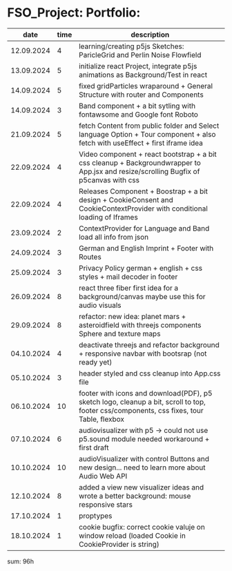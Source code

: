 # FSO_Project: Portfolio:

|  date     | time | description |
|-----------|------|---------------------------------------------------------------------------|
|12.09.2024 | 4    | learning/creating p5js Sketches: ParicleGrid and Perlin Noise Flowfield |
|13.09.2024 | 5    | initialize react Project, integrate p5js animations as Background/Test in react |
|14.09.2024 | 5    | fixed gridParticles wraparound + General Structure with router and Components |
|14.09.2024 | 3    | Band component + a bit sytling with fontawsome and Google font Roboto |
|21.09.2024 | 5    | fetch Content from public folder and Select language Option + Tour component + also fetch with useEffect + first iframe idea |
|22.09.2024 | 4    | Video component + react bootstrap + a bit css cleanup + Backgroundwrapper to App.jsx and resize/scrolling Bugfix of p5canvas with css |
|22.09.2024 | 4    | Releases Component + Boostrap + a bit design + CookieConsent and CookieContextProvider with conditional loading of Iframes |
|23.09.2024 | 2    | ContextProvider for Language and Band load all info from json |
|24.09.2024 | 3    | German and English Imprint + Footer with Routes |
|25.09.2024 | 3    | Privacy Policy german + english + css styles + mail decoder in footer |
|26.09.2024 | 8    | react three fiber first idea for a background/canvas maybe use this for audio visuals |
|29.09.2024 | 8    | refactor: new idea: planet mars + asteroidfield with threejs components Sphere and texture maps |
|04.10.2024 | 4    | deactivate threejs and refactor background + responsive navbar with bootsrap (not ready yet) |
|05.10.2024 | 3    | header styled and css cleanup into App.css file |
|06.10.2024 | 10   | footer with icons and download(PDF), p5 sketch logo, cleanup a bit, scroll to top, footer css/components, css fixes, tour Table, flexbox |
|07.10.2024 | 6    | audiovisualizer with p5 -> could not use p5.sound module needed workaround + first draft |
|10.10.2024 | 10   | audioVisualizer with control Buttons and new design... need to learn more about Audio Web API |
|12.10.2024 | 8    | added a view new visualizer ideas and wrote a better background: mouse responsive stars |
|17.10.2024 | 1    | proptypes
|18.10.2024 | 1    | cookie bugfix: correct cookie valuje on window reload (loaded Cookie in CookieProvider is string)




sum: 96h